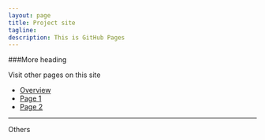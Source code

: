 ```yaml
---
layout: page
title: Project site
tagline: 
description: This is GitHub Pages
---
```


###More heading




Visit other pages on this site

- [Overview](pages/overview.html)
- [Page 1](pages/page1.html)
- [Page 2](pages/page2.html)


---

Others


